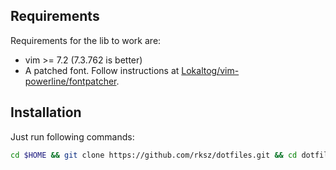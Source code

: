 ## Requirements

  Requirements for the lib to work are:
  * vim >= 7.2 (7.3.762 is better)
  * A patched font. Follow instructions at [Lokaltog/vim-powerline/fontpatcher](https://github.com/Lokaltog/vim-powerline/tree/develop/fontpatcher).


## Installation

  Just run following commands:

  ```sh
  cd $HOME && git clone https://github.com/rksz/dotfiles.git && cd dotfiles && ./setup.sh
  ```

